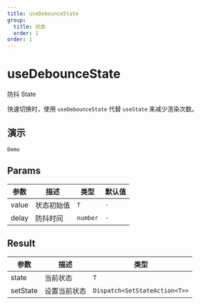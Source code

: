 ```yaml
---
title: useDebounceState
group:
  title: 状态
  order: 1
order: 1
---
```


# useDebounceState

防抖 State

快速切换时，使用 `useDebounceState` 代替 `useState` 来减少渲染次数。

## 演示

<code src="./demo" description="这个例子防抖时间为 1000ms，快速点击 +1 进行尝试">Demo</code>

## Params

| 参数  | 描述       | 类型     | 默认值 |
| ----- | ---------- | -------- | ------ |
| value | 状态初始值 | `T`      | `-`    |
| delay | 防抖时间   | `number` | `-`    |

## Result

| 参数     | 描述         | 类型                          |
| -------- | ------------ | ----------------------------- |
| state    | 当前状态     | `T`                           |
| setState | 设置当前状态 | `Dispatch<SetStateAction<T>>` |

